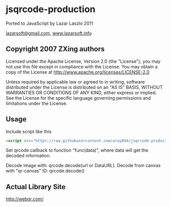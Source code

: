 jsqrcode-production
===================

Ported to JavaScript by Lazar Laszlo 2011 

lazarsoft@gmail.com, www.lazarsoft.info


## Copyright 2007 ZXing authors

Licensed under the Apache License, Version 2.0 (the "License");
you may not use this file except in compliance with the License.
You may obtain a copy of the License at
      http://www.apache.org/licenses/LICENSE-2.0

Unless required by applicable law or agreed to in writing, software
distributed under the License is distributed on an "AS IS" BASIS,
WITHOUT WARRANTIES OR CONDITIONS OF ANY KIND, either express or implied.
See the License for the specific language governing permissions and
limitations under the License.

## Usage

Include script like this
``` html
<script src="https://raw.githubusercontent.com/aray894/jsqrcode-production/master/jsqrcode.min.js"></script>
```

Set qrcode.callback to function "func(data)", where data will get the decoded information.

Decode image with: qrcode.decode(url or DataURL).
Decode from canvas with "qr-canvas" ID: qrcode.decode()

## Actual Library Site

http://webqr.com/
